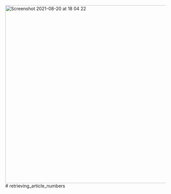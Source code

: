 <img width="559" alt="Screenshot 2021-08-20 at 18 04 22" src="https://user-images.githubusercontent.com/63305371/130268845-b33fe172-48ca-4876-9710-10abae4675cc.png">
# retrieving_article_numbers
